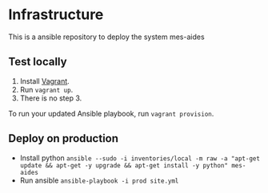 Infrastructure
==============

This is a ansible repository to deploy the system mes-aides


Test locally
------------

1. Install [Vagrant](https://www.vagrantup.com).
2. Run `vagrant up`.
3. There is no step 3.

To run your updated Ansible playbook, run `vagrant provision`.


Deploy on production
--------------------

 * Install python `ansible --sudo -i inventories/local -m raw -a "apt-get update && apt-get -y upgrade && apt-get install -y python" mes-aides`
 * Run ansible `ansible-playbook -i prod site.yml`
